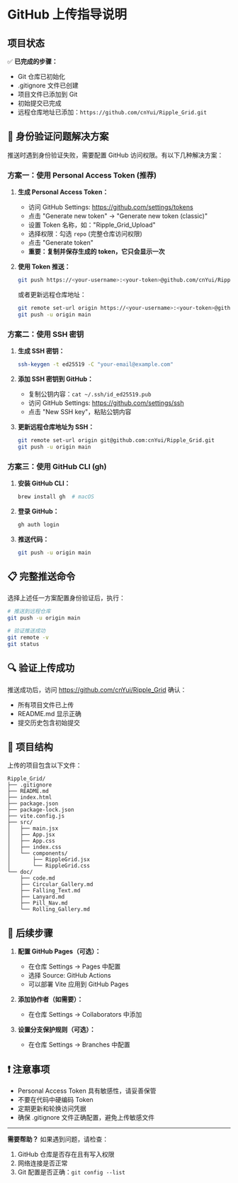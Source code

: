 # GitHub 上传指导说明

## 项目状态

✅ **已完成的步骤：**
- Git 仓库已初始化
- .gitignore 文件已创建
- 项目文件已添加到 Git
- 初始提交已完成
- 远程仓库地址已添加：`https://github.com/cnYui/Ripple_Grid.git`

## 🔐 身份验证问题解决方案

推送时遇到身份验证失败，需要配置 GitHub 访问权限。有以下几种解决方案：

### 方案一：使用 Personal Access Token (推荐)

1. **生成 Personal Access Token：**
   - 访问 GitHub Settings: https://github.com/settings/tokens
   - 点击 "Generate new token" → "Generate new token (classic)"
   - 设置 Token 名称，如："Ripple_Grid_Upload"
   - 选择权限：勾选 `repo` (完整仓库访问权限)
   - 点击 "Generate token"
   - **重要：复制并保存生成的 token，它只会显示一次**

2. **使用 Token 推送：**
   ```bash
   git push https://<your-username>:<your-token>@github.com/cnYui/Ripple_Grid.git main
   ```
   
   或者更新远程仓库地址：
   ```bash
   git remote set-url origin https://<your-username>:<your-token>@github.com/cnYui/Ripple_Grid.git
   git push -u origin main
   ```

### 方案二：使用 SSH 密钥

1. **生成 SSH 密钥：**
   ```bash
   ssh-keygen -t ed25519 -C "your-email@example.com"
   ```

2. **添加 SSH 密钥到 GitHub：**
   - 复制公钥内容：`cat ~/.ssh/id_ed25519.pub`
   - 访问 GitHub Settings: https://github.com/settings/ssh
   - 点击 "New SSH key"，粘贴公钥内容

3. **更新远程仓库地址为 SSH：**
   ```bash
   git remote set-url origin git@github.com:cnYui/Ripple_Grid.git
   git push -u origin main
   ```

### 方案三：使用 GitHub CLI (gh)

1. **安装 GitHub CLI：**
   ```bash
   brew install gh  # macOS
   ```

2. **登录 GitHub：**
   ```bash
   gh auth login
   ```

3. **推送代码：**
   ```bash
   git push -u origin main
   ```

## 📋 完整推送命令

选择上述任一方案配置身份验证后，执行：

```bash
# 推送到远程仓库
git push -u origin main

# 验证推送成功
git remote -v
git status
```

## 🔍 验证上传成功

推送成功后，访问 https://github.com/cnYui/Ripple_Grid 确认：
- 所有项目文件已上传
- README.md 显示正确
- 提交历史包含初始提交

## 📁 项目结构

上传的项目包含以下文件：
```
Ripple_Grid/
├── .gitignore
├── README.md
├── index.html
├── package.json
├── package-lock.json
├── vite.config.js
├── src/
│   ├── main.jsx
│   ├── App.jsx
│   ├── App.css
│   ├── index.css
│   └── components/
│       ├── RippleGrid.jsx
│       └── RippleGrid.css
└── doc/
    ├── code.md
    ├── Circular_Gallery.md
    ├── Falling_Text.md
    ├── Lanyard.md
    ├── Pill_Nav.md
    └── Rolling_Gallery.md
```

## 🚀 后续步骤

1. **配置 GitHub Pages（可选）：**
   - 在仓库 Settings → Pages 中配置
   - 选择 Source: GitHub Actions
   - 可以部署 Vite 应用到 GitHub Pages

2. **添加协作者（如需要）：**
   - 在仓库 Settings → Collaborators 中添加

3. **设置分支保护规则（可选）：**
   - 在仓库 Settings → Branches 中配置

## ❗ 注意事项

- Personal Access Token 具有敏感性，请妥善保管
- 不要在代码中硬编码 Token
- 定期更新和轮换访问凭据
- 确保 .gitignore 文件正确配置，避免上传敏感文件

---

**需要帮助？** 如果遇到问题，请检查：
1. GitHub 仓库是否存在且有写入权限
2. 网络连接是否正常
3. Git 配置是否正确：`git config --list`